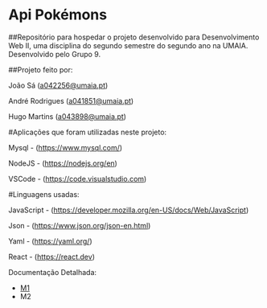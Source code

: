 # Api Pokémons

##Repositório para hospedar o projeto desenvolvido para Desenvolvimento Web II, uma disciplina do segundo semestre do segundo ano na UMAIA. Desenvolvido pelo Grupo 9.

##Projeto feito por:

João Sá  (a042256@umaia.pt)

André Rodrigues (a041851@umaia.pt)

Hugo Martins (a043898@umaia.pt)

#Aplicações que foram utilizadas neste projeto:

Mysql - (https://www.mysql.com/)

NodeJS - (https://nodejs.org/en)

VSCode - (https://code.visualstudio.com)

#Linguagens usadas:

JavaScript - (https://developer.mozilla.org/en-US/docs/Web/JavaScript)

Json - (https://www.json.org/json-en.html)

Yaml - (https://yaml.org/)

React - (https://react.dev)

Documentação Detalhada:
* [M1](https://github.com/Joaosa330/Recurso/tree/main/M1/Doc_M1)
* M2
